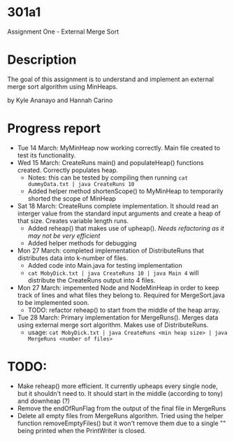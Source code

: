 # 301a1
Assignment One - External Merge Sort

# Description
The goal of this assignment is to understand and implement an external merge sort algorithm using MinHeaps.

by Kyle Ananayo and Hannah Carino

# Progress report
- Tue 14 March: MyMinHeap now working correctly. Main file created to test its functionality.
- Wed 15 March: CreateRuns main() and populateHeap() functions created. Correctly populates heap.
  - Notes: this can be tested by compiling then running `cat dummyData.txt | java CreateRuns 10`
  - Added helper method shortenScope() to MyMinHeap to temporarily shorted the scope of MinHeap
- Sat 18 March: CreateRuns complete implementation. It should read an interger value from the standard input arguments and create a heap of that size. Creates variable length runs.
  - Added reheap() that makes use of upheap(). *Needs refactoring as it may not be very efficient*
  - Added helper methods for debugging
- Mon 27 March: completed implementation of DistributeRuns that distributes data into k-number of files.
  - Added code into Main.java for testing implementation
  - `cat MobyDick.txt | java CreateRuns 10 | java Main 4` will distribute the CreateRuns output into 4 files.
- Mon 27 March: impemented Node and NodeMinHeap in order to keep track of lines and what files they belong to. Required for MergeSort.java to be implemented soon.
  - TODO: refactor reheap() to start from the middle of the heap array.
- Tue 28 March: Primary implementation for MergeRuns(). Merges data using external merge sort algorithm. Makes use of DistributeRuns.
  - usage: `cat MobyDick.txt | java CreateRuns <min heap size> | java MergeRuns <number of files>`

# TODO:
- Make reheap() more efficient. It currently upheaps every single node, but it shouldn't need to. It should start in the middle (according to tony) and downheap (?)
- Remove the endOfRunFlag from the output of the final file in MergeRuns
- Delete all empty files from MergeRuns algorithm. Tried using the helper function removeEmptyFiles() but it won't remove them due to a single "" being printed when the PrintWriter is closed.
